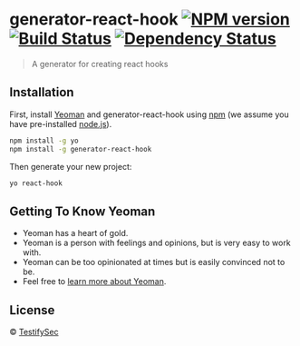 # generator-react-hook [![NPM version][npm-image]][npm-url] [![Build Status][travis-image]][travis-url] [![Dependency Status][daviddm-image]][daviddm-url]
> A generator for creating react hooks

## Installation

First, install [Yeoman](http://yeoman.io) and generator-react-hook using [npm](https://www.npmjs.com/) (we assume you have pre-installed [node.js](https://nodejs.org/)).

```bash
npm install -g yo
npm install -g generator-react-hook
```

Then generate your new project:

```bash
yo react-hook
```

## Getting To Know Yeoman

 * Yeoman has a heart of gold.
 * Yeoman is a person with feelings and opinions, but is very easy to work with.
 * Yeoman can be too opinionated at times but is easily convinced not to be.
 * Feel free to [learn more about Yeoman](http://yeoman.io/).

## License

 © [TestifySec]()


[npm-image]: https://badge.fury.io/js/generator-react-hook.svg
[npm-url]: https://npmjs.org/package/generator-react-hook
[travis-image]: https://travis-ci.com/kriscoleman/generator-react-hook.svg?branch=master
[travis-url]: https://travis-ci.com/kriscoleman/generator-react-hook
[daviddm-image]: https://david-dm.org/kriscoleman/generator-react-hook.svg?theme=shields.io
[daviddm-url]: https://david-dm.org/kriscoleman/generator-react-hook
